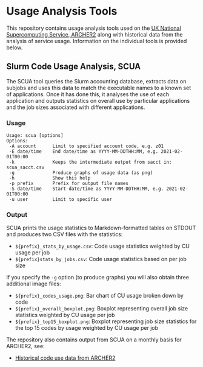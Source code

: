 # Usage Analysis Tools

This repository contains usage analysis tools used on the
[UK National Supercomputing Service, ARCHER2](https://www.archer2.ac.uk) along
with historical data from the analysis of service usage. Information on the 
individual tools is provided below.

## Slurm Code Usage Analysis, SCUA

The SCUA tool queries the Slurm accounting database, extracts data on subjobs 
and uses this data to match the executable names to a known set of applications.
Once it has done this, it analyses the use of each application and outputs
statistics on overall use by particular applications and the job sizes associated
with different applications.

### Usage

```
Usage: scua [options]
Options:
 -A account      Limit to specified account code, e.g. z01
 -E date/time    End date/time as YYYY-MM-DDTHH:MM, e.g. 2021-02-01T00:00
 -k              Keeps the intermediate output from sacct in: scua_sacct.csv
 -g              Produce graphs of usage data (as png)
 -h              Show this help
 -p prefix       Prefix for output file names
 -S date/time    Start date/time as YYYY-MM-DDTHH:MM, e.g. 2021-02-01T00:00
 -u user         Limit to specific user
```

### Output

SCUA prints the usage statistics to Markdown-formatted tables on STDOUT and produces
two CSV files with the statistics:

- `${prefix}_stats_by_usage.csv`: Code usage statistics weighted by CU usage per job
- `${prefix}stats_by_jobs.csv`: Code usage statistics based on per job size

If you specify the `-g` option (to produce graphs) you will also obtain three additional
image files:

- `${prefix}_codes_usage.png`: Bar chart of CU usage broken down by code
- `${prefix}_overall_boxplot.png`: Boxplot representing overall job size statistics
  weighted by CU usage per job
- `${prefix}_top15_boxplot.png`: Boxplot representing job size statistics for the top 15
  codes by usage weighted by CU usage per job

The repository also contains output from SCUA on a monthly basis for ARCHER2, see:

- [Historical code use data from ARCHER2](historical-data/archer2-code-use)
